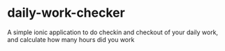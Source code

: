# daily-work-checker
A simple ionic application to do checkin and checkout of your daily work, and calculate how many hours did you work
